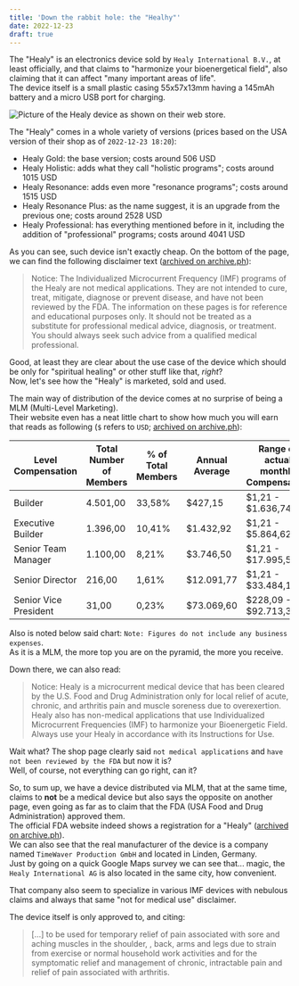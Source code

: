 ```yaml
---
title: 'Down the rabbit hole: the "Healhy"'
date: 2022-12-23
draft: true
---
```


The "Healy" is an electronics device sold by `Healy International B.V.`, at least officially, and that claims to "harmonize your bioenergetical field", also claiming that it can affect "many important areas of life".  
The device itself is a small plastic casing 55x57x13mm having a 145mAh battery and a micro USB port for charging.

![Picture of the Healy device as shown on their web store.](https://bm.777.tf/wb/healy/healy_02-1.jpg)

The "Healy" comes in a whole variety of versions (prices based on the USA version of their shop as of `2022-12-23 18:20`):

- Healy Gold: the base version; costs around 506 USD
- Healy Holistic: adds what they call "holistic programs"; costs around 1015 USD
- Healy Resonance: adds even more "resonance programs"; costs around 1515 USD
- Healy Resonance Plus: as the name suggest, it is an upgrade from the previous one; costs around 2528 USD
- Healy Professional: has everything mentioned before in it, including the addition of "professional" programs; costs around 4041 USD

As you can see, such device isn't exactly cheap. On the bottom of the page, we can find the following disclaimer text ([archived on archive.ph](https://archive.ph/zzgUF)):

> Notice: The Individualized Microcurrent Frequency (IMF) programs of the Healy are not medical applications. They are not intended to cure, treat, mitigate, diagnose or prevent disease, and have not been reviewed by the FDA. The information on these pages is for reference and educational purposes only. It should not be treated as a substitute for professional medical advice, diagnosis, or treatment. You should always seek such advice from a qualified medical professional.

Good, at least they are clear about the use case of the device which should be only for "spiritual healing" or other stuff like that, _right_?  
Now, let's see how the "Healy" is marketed, sold and used.

The main way of distribution of the device comes at no surprise of being a MLM (Multi-Level Marketing).  
Their website even has a neat little chart to show how much you will earn that reads as following (`$` refers to `USD`; [archived on archive.ph](https://archive.ph/c3Vxo)):

| Level Compensation    | Total Number of Members | % of Total Members | Annual Average | Range of actual monthly Compensation |
| --------------------- | ----------------------- | ------------------ | -------------- | ------------------------------------ |
| Builder               | 4.501,00                | 33,58%             | $427,15        | $1,21 - $1.636,74                    |
| Executive Builder     | 1.396,00                | 10,41%             | $1.432,92      | $1,21 - $5.864,62                    |
| Senior Team Manager   | 1.100,00                | 8,21%              | $3.746,50      | $1,21 - $17.995,58                   |
| Senior Director       | 216,00                  | 1,61%              | $12.091,77     | $1,21 - $33.484,18                   |
| Senior Vice President | 31,00                   | 0,23%              | $73.069,60     | $228,09 - $92.713,30                 |

Also is noted below said chart: `Note: Figures do not include any business expenses`.  
As it is a MLM, the more top you are on the pyramid, the more you receive.

Down there, we can also read:

> Notice: Healy is a microcurrent medical device that has been cleared by the U.S. Food and Drug Administration only for local relief of acute, chronic, and arthritis pain and muscle soreness due to overexertion. Healy also has non-medical applications that use Individualized Microcurrent Frequencies (IMF) to harmonize your Bioenergetic Field. Always use your Healy in accordance with its Instructions for Use.

Wait what? The shop page clearly said `not medical applications` and `have not been reviewed by the FDA` but now it is?  
Well, of course, not everything can go right, can it?

So, to sum up, we have a device distributed via MLM, that at the same time, claims to **not** be a medical device but also says the opposite on another page, even going as far as to claim that the FDA (USA Food and Drug Administration) approved them.  
The official FDA website indeed shows a registration for a "Healy" ([archived on archive.ph](https://archive.ph/2BxXm)).  
We can also see that the real manufacturer of the device is a company named `TimeWaver Production GmbH` and located in Linden, Germany.  
Just by going on a quick Google Maps survey we can see that... magic, the `Healy International AG` is also located in the same city, how convenient.

That company also seem to specialize in various IMF devices with nebulous claims and always that same "not for medical use" disclaimer.

The device itself is only approved to, and citing:

> [...] to be used for temporary relief of pain associated with sore and aching muscles in the shoulder,
> , back, arms and legs due to strain from exercise or normal household work activities and for the symptomatic relief
> and management of chronic, intractable pain and relief of pain associated with arthritis.
